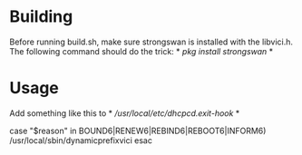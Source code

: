 # Building
Before running build.sh, make sure strongswan is installed with the libvici.h.
The following command should do the trick: * *pkg install strongswan* *


# Usage
Add something like this to * */usr/local/etc/dhcpcd.exit-hook* *

case "$reason" in
BOUND6|RENEW6|REBIND6|REBOOT6|INFORM6)
        /usr/local/sbin/dynamicprefixvici
esac